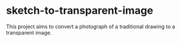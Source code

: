 # sketch-to-transparent-image

This project aims to convert a photograph of a traditional drawing to a transparent image.
